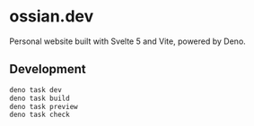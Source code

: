 # ossian.dev

Personal website built with Svelte 5 and Vite, powered by Deno.

## Development

```bash
deno task dev
deno task build
deno task preview
deno task check
```
